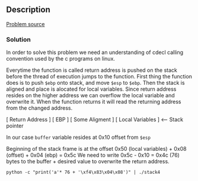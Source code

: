 ## Description

[Problem source](https://exploit-exercises.com/protostar/stack4/)


### Solution

In order to solve this problem we need an understanding of cdecl calling
convention used by the c programs on linux.

Everytime the function is called return address is pushed on the stack before
the thread of execution jumps to the function. First thing the function does is
to push `$ebp` onto stack, and move `$esp` to `$ebp`. Then the stack is aligned
 and place is alocated for local variables. Since return address resides on the
 higher address we can overflow the local variable and overwrite it. When the
 function returns it will read the returning address from the changed address.

[ Return Address ]
[ EBP ]
[ Some Aligment ]
[ Local Variables ] <-- Stack pointer


In our case `buffer` variable resides at 0x10 offset from `$esp`

Beginning of the stack frame is at the offset 0x50 (local variables) + 0x08
(offset) +  0x04 (ebp) = 0x5c We need to write 0x5c - 0x10 = 0x4c (76) bytes to
the buffer + desired value to overwrite the return address.

	python -c "print('a'* 76 + '\xf4\x83\x04\x08')" | ./stack4
